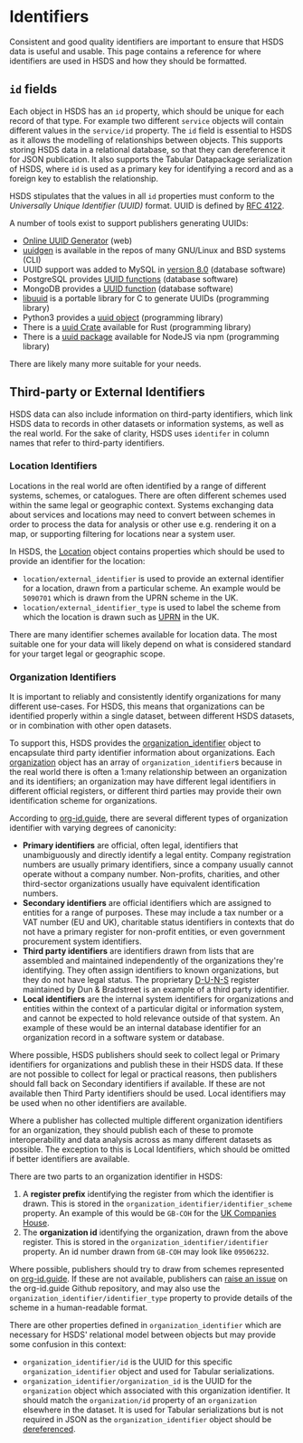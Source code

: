 Identifiers
===========

Consistent and good quality identifiers are important to ensure that HSDS data is useful and usable. This page contains a reference for where identifiers are used in HSDS and how they should be formatted.

## `id` fields

Each object in HSDS has an `id` property, which should be unique for each record of that type. For example two different `service` objects will contain different values in the `service/id` property. The `id` field is essential to HSDS as it allows the modelling of relationships between objects. This supports storing HSDS data in a relational database, so that they can dereference it for JSON publication. It also supports the Tabular Datapackage serialization of HSDS, where `id` is used as a primary key for identifying a record and as a foreign key to establish the relationship.

HSDS stipulates that the values in all `id` properties must conform to the *Universally Unique Identifier (UUID)* format. UUID is defined by [RFC 4122](https://datatracker.ietf.org/doc/html/rfc4122).

A number of tools exist to support publishers generating UUIDs:

* [Online UUID Generator](https://www.uuidgenerator.net/) (web)
* [uuidgen](https://www.man7.org/linux/man-pages/man1/uuidgen.1.html) is available in the repos of many GNU/Linux and BSD systems (CLI)
* UUID support was added to MySQL in [version 8.0](https://dev.mysql.com/blog-archive/mysql-8-0-uuid-support/) (database software)
* PostgreSQL provides [UUID functions](https://www.postgresql.org/docs/current/functions-uuid.html) (database software)
* MongoDB provides a [UUID function](https://www.mongodb.com/docs/manual/reference/method/UUID/) (database software)
* [libuuid](https://sourceforge.net/projects/libuuid/files/) is a portable library for C to generate UUIDs (programming library)
* Python3 provides a [uuid object](https://docs.python.org/3/library/uuid.html) (programming library)
* There is a [uuid Crate](https://docs.rs/uuid/latest/uuid/#) available for Rust (programming library)
* There is a [uuid package](https://www.npmjs.com/package/uuid) available for NodeJS via npm (programming library)

There are likely many more suitable for your needs.

## Third-party or External Identifiers
HSDS data can also include information on third-party identifiers, which link HSDS data to records in other datasets or information systems, as well as the real world. For the sake of clarity, HSDS uses `identifer` in column names that refer to third-party identifiers.

### Location Identifiers

Locations in the real world are often identified by a range of different systems, schemes, or catalogues. There are often different schemes used within the same legal or geographic context. Systems exchanging data about services and locations may need to convert between schemes in order to process the data for analysis or other use e.g. rendering it on a map, or supporting filtering for locations near a system user.

In HSDS, the [Location](schema_reference.md#location) object contains properties which should be used to provide an identifier for the location:

* `location/external_identifier` is used to provide an external identifier for a location, drawn from a particular scheme. An example would be `5090701` which is drawn from the UPRN scheme in the UK.
* `location/external_identifier_type` is used to label the scheme from which the location is drawn such as [UPRN](https://www.gov.uk/government/publications/open-standards-for-government/identifying-property-and-street-information) in the UK.

There are many identifier schemes available for location data. The most suitable one for your data will likely depend on what is considered standard for your target legal or geographic scope.

### Organization Identifiers

It is important to reliably and consistently identify organizations for many different use-cases. For HSDS, this means that organizations can be identified properly within a single dataset, between different HSDS datasets, or in combination with other open datasets.

To support this, HSDS provides the [organization_identifier](schema_reference.md#organization_identifier) object to encapsulate third party identifier information about organizations. Each [organization](schema_reference.md#organization) object has an array of `organization_identifier`s because in the real world there is often a 1:many relationship between an organization and its identifiers; an organization may have different legal identifiers in different official registers, or different third parties may provide their own identification scheme for organizations.

According to [org-id.guide](http://docs.org-id.guide/en/latest/terminology/), there are several different types of organization identifier with varying degrees of canonicity:

* **Primary identifiers** are official, often legal, identifiers that unambiguously and directly identify a legal entity. Company registration numbers are usually primary identifiers, since a company usually cannot operate without a company number. Non-profits, charities, and other third-sector organizations usually have equivalent identification numbers.
* **Secondary identifiers** are official identifiers which are assigned to entities for a range of purposes. These may include a tax number or a VAT number (EU and UK), charitable status identifiers in contexts that do not have a primary register for non-profit entities, or even government procurement system identifiers.
* **Third party identifiers** are identifiers drawn from lists that are assembled and maintained independently of the organizations they're identifying. They often assign identifiers to known organizations, but they do not have legal status. The proprietary [D-U-N-S](https://en.wikipedia.org/wiki/Data_Universal_Numbering_System) register maintained by Dun & Bradstreet is an example of a third party identifier.
* **Local identifiers** are the internal system identifiers for organizations and entities within the context of a particular digital or information system, and cannot be expected to hold relevance outside of that system. An example of these would be an internal database identifier for an organization record in a software system or database.

Where possible, HSDS publishers should seek to collect legal or Primary identifiers for organizations and publish these in their HSDS data. If these are not possible to collect for legal or practical reasons, then publishers should fall back on Secondary identifiers if available. If these are not available then Third Party identifiers should be used. Local identifiers may be used when no other identifiers are available.

Where a publisher has collected multiple different organization identifiers for an organization, they should publish each of these to promote interoperability and data analysis across as many different datasets as possible. The exception to this is Local Identifiers, which should be omitted if better identifiers are available.

There are two parts to an organization identifier in HSDS:

1. A **register prefix** identifying the register from which the identifier is drawn. This is stored in the `organization_identifier/identifier_scheme` property. An example of this would be `GB-COH` for the [UK Companies House](http://org-id.guide/list/GB-COH).
2. The **organization id** identifying the organization, drawn from the above register. This is stored in the `organization_identifier/identifier` property. An id number drawn from `GB-COH` may look like `09506232`.

Where possible, publishers should try to draw from schemes represented on [org-id.guide](https://org-id.guide). If these are not available, publishers can [raise an issue](https://github.com/org-id/register/issues) on the org-id.guide Github repository, and may also use the `organization_identifier/identifier_type` property to provide details of the scheme in a human-readable format.

There are other properties defined in `organization_identifier` which are necessary for HSDS' relational model between objects but may provide some confusion in this context:

* `organization_identifier/id` is the UUID for this specific `organization_identifier` object and used for Tabular serializations.
* `organization_identifier/organization_id` is the UUID for the `organization` object which associated with this organization identifier. It should match the `organization/id` property of an `organization` elsewhere in the dataset. It is used for Tabular serializations but is not required in JSON as the `organization_identifier` object should be [dereferenced](serialization.md#dereferencing).


